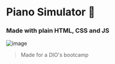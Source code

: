 # Piano Simulator 🎹

### Made with plain HTML, CSS and JS

![image](https://github.com/bluejynz/piano-simulator/assets/66040089/8beb4597-475e-48c3-a78c-0178c12413f0)


> Made for a DIO's bootcamp
